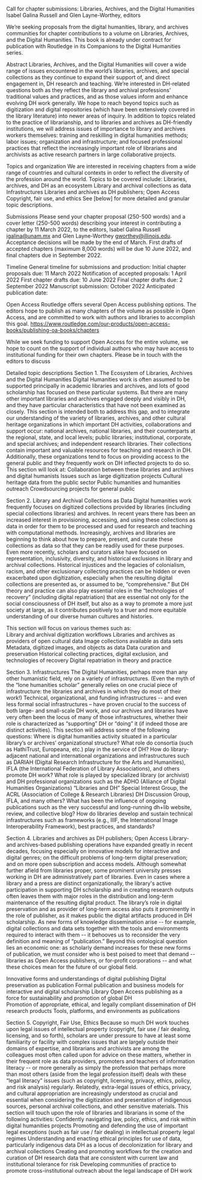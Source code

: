 Call for chapter submissions:
Libraries, Archives, and the Digital Humanities
Isabel Galina Russell and Glen Layne-Worthey, editors

We’re seeking proposals from the digital humanities, library, and archives communities for chapter contributions to a volume on Libraries, Archives, and the Digital Humanities.  This book is already under contract for publication with Routledge in its Companions to the Digital Humanities series.

Abstract
Libraries, Archives, and the Digital Humanities will cover a wide range of issues encountered in the world’s libraries, archives, and special collections as they continue to expand their support of, and direct engagement in, DH research and teaching. 
We’re interested in DH-related questions both as they reflect the library and archival professions’ traditional values and practices, and as those values inform and enhance evolving DH work generally. We hope to reach beyond topics such as digitization and digital repositories (which have been extensively covered in the library literature) into newer areas of inquiry.
In addition to topics related to the practice of librarianship, and to libraries and archives as DH-friendly institutions, we will address issues of importance to library and archives workers themselves: training and reskilling in digital humanities methods; labor issues; organization and infrastructure; and focused professional practices that reflect the increasingly important role of librarians and archivists as active research partners in large collaborative projects. 

Topics and organization
We are interested in receiving chapters from a wide range of countries and cultural contexts in order to reflect the diversity of the profession around the world. 
Topics to be covered include:
Libraries, archives, and DH as an ecosystem
Library and archival collections as data 
Infrastructures 
Libraries and archives as DH publishers; Open Access 
Copyright, fair use, and ethics 
See [below] for more detailed and granular topic descriptions.

Submissions
Please send your chapter proposal (250-500 words) and a cover letter (250-500 words) describing your interest in contributing a chapter by 11 March 2022, to the editors, Isabel Galina Russell <igalina@unam.mx> and Glen Layne-Worthey <gworthey@illinois.edu>.
Acceptance decisions will be made by the end of March.  First drafts of accepted chapters (maximum 8,000 words) will be due 10 June 2022, and final chapters due in September 2022.

Timeline
General timeline for submissions and production:
Initial chapter proposals due: 11 March 2022
Notification of accepted proposals: 1 April 2022
First chapter drafts due: 10 June 2022
Final chapter drafts due: 2 September 2022
Manuscript submission: October 2022
Anticipated publication date:  

Open Access
Routledge offers several Open Access publishing options. The editors hope to publish as many chapters of the volume as possible in Open Access, and are committed to work with authors and libraries to accomplish this goal.
https://www.routledge.com/our-products/open-access-books/publishing-oa-books/chapters

While we seek funding to support Open Access for the entire volume, we hope to count on the support of individual authors who may have access to institutional funding for their own chapters.  Please be in touch with the editors to discuss 


Detailed topic descriptions
Section 1. The Ecosystem of Libraries, Archives and the Digital Humanities
Digital Humanities work is often assumed to be supported principally in academic libraries and archives, and lots of good scholarship has focused on these particular systems. But there are many other important libraries and archives engaged deeply and visibly in DH, and they have particular characteristics that have not been examined as closely. This section is intended both to address this gap, and to integrate our understanding of the variety of libraries, archives, and other cultural heritage organizations in which important DH activities, collaborations and support occur: national archives, national libraries, and their counterparts at the regional, state, and local levels; public libraries; institutional, corporate, and special archives; and independent research libraries. Their collections contain important and valuable resources for teaching and research in DH.  Additionally, these organizations tend to focus on providing access to the general public and they frequently work on DH inflected projects to do so. This section will look at:
Collaboration between these libraries and archives and digital humanists
Issues such as large digitization projects
Cultural heritage data from the public sector
Public humanities and humanities outreach
Crowdsourcing projects for general public

Section 2. Library and Archival Collections as Data 
Digital humanities work frequently focuses on digitized collections provided by libraries (including special collections libraries) and archives. In recent years there has been an increased interest in provisioning, accessing, and using these collections as data in order for them to be processed and used for research and teaching with computational methods. Increasingly, archives and libraries are beginning to think about how to prepare, present, and curate these collections as data so that they can be readily used for these purposes.  Even more recently, scholars and curators alike have focused on representation, inclusivity, diversity, and historical exclusions in library and archival collections.  Historical injustices and the legacies of colonialism, racism, and other exclusionary collecting practices can be hidden or even exacerbated upon digitization, especially when the resulting digital collections are presented as, or assumed to be, “comprehensive.”  But DH theory and practice can also play essential roles in the “technologies of recovery” (including digital repatriation) that are essential not only for the social consciousness of DH itself, but also as a way to promote a more just society at large, as it contributes positively to a truer and more equitable understanding of our diverse human cultures and histories.

This section will focus on various themes such as:  
Library and archival digitization workflows
Libraries and archives as providers of open cultural data
Image collections available as data sets
Metadata, digitized images, and objects as data 
Data curation and preservation
Historical collecting practices, digital exclusion, and technologies of recovery
Digital repatriation in theory and practice

Section 3. Infrastructures 
The Digital Humanities, perhaps more than any other humanistic field, rely on a variety of infrastructures.  (Even the myth of the “lone humanities scholar” generally relies on one crucial piece of infrastructure: the libraries and archives in which they do most of their work!)  Technical, organizational, and funding infrastructures -- and even less formal social infrastructures – have proven crucial to the success of both large- and small-scale DH work, and our archives and libraries have very often been the locus of many of those infrastructures, whether their role is characterized as “supporting” DH or “doing” it (if indeed those are distinct activities). This section will address some of the following questions: 
Where is digital humanities activity situated in a particular library’s or archives’ organizational structure?
What role do consortia (such as HathiTrust, Europeana, etc.) play in the service of DH?
How do library-adjacent national and international organizations and infrastructures such as DARIAH (Digital Research Infrastructure for the Arts and Humanities), IFLA (the International Federation of Library Associations), and others promote DH work?
What role is played by specialized library (or archivist) and DH professional organizations such as the ADHO (Alliance of Digital Humanities Organizations) “Libraries and DH” Special Interest Group, the ACRL (Association of College & Research Libraries) DH Discussion Group, IFLA, and many others?
What has been the influence of ongoing publications such as the very successful and long-running dh+lib website, review, and collective blog?
How do libraries develop and sustain technical infrastructures such as frameworks (e.g., IIIF, the International Image Interoperability Framework), best practices, and standards?

Section 4. Libraries and archives as DH publishers; Open Access 
Library- and archives-based publishing operations have expanded greatly in recent decades, focusing especially on innovative models for interactive and digital genres; on the difficult problems of long-term digital preservation; and on more open subscription and access models. Although somewhat further afield from libraries proper, some prominent university presses working in DH are administratively part of libraries. Even in cases where a library and a press are distinct organizationally, the library's active participation in supporting DH scholarship and in creating research outputs often leaves them with major roles in the distribution and long-term maintenance of the resulting digital product. The library’s role in digital preservation and as provider of long-term access also puts it prominently in the role of publisher, as it makes public the digital artifacts produced in DH scholarship. As new forms of knowledge dissemination arise -- for example, digital collections and data sets together with the tools and environments required to interact with them -- it behooves us to reconsider the very definition and meaning of “publication.”  Beyond this ontological question lies an economic one: as scholarly demand increases for these new forms of publication, we must consider who is best poised to meet that demand -- libraries as Open Access publishers, or for-profit corporations -- and what these choices mean for the future of our global field.

Innovative forms and understandings of digital publishing
Digital preservation as publication
Formal publication and business models for interactive and digital scholarship
Library Open Access publishing as a force for sustainability and promotion of global DH  
Promotion of appropriate, ethical, and legally compliant dissemination of DH research products
Tools, platforms, and environments as publications

Section 5. Copyright, Fair Use, Ethics
Because so much DH work touches upon legal issues of intellectual property (copyright, fair use / fair dealing, licensing, and so forth), scholars are under pressure to have at least some familiarity or facility with complex issues that are largely outside their domains of expertise, and librarians and archivists are among the colleagues most often called upon for advice on these matters, whether in their frequent role as data providers, promoters and teachers of information literacy -- or more generally as simply the profession that perhaps more than most others (aside from the legal profession itself) deals with these “legal literacy” issues (such as copyright, licensing, privacy, ethics, policy, and risk analysis) regularly.  Relatedly, extra-legal issues of ethics, privacy, and cultural appropriation are increasingly understood as crucial and essential when considering the digitization and presentation of indigenous sources, personal archival collections, and other sensitive materials.  This section will touch upon the role of libraries and librarians in some of the following activities:
Confidently navigating law, policy, ethics, and risk within digital humanities projects
Promoting and defending the use of important legal exceptions (such as fair use / fair dealing) in intellectual property legal regimes
Understanding and enacting ethical principles for use of data, particularly indigenous data
DH as a locus of decolonization for library and archival collections
Creating and promoting workflows for the creation and curation of DH research data that are consistent with current law and institutional tolerance for risk
Developing communities of practice to promote cross-institutional outreach about the legal landscape of DH work
